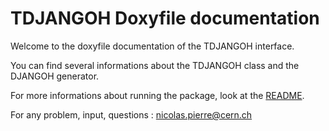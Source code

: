# TDJANGOH Doxyfile documentation

Welcome to the doxyfile documentation of the TDJANGOH interface.

You can find several informations about the TDJANGOH class and the
DJANGOH generator.

For more informations about running the package, look at the
[README](README.md).

For any problem, input, questions : nicolas.pierre@cern.ch
